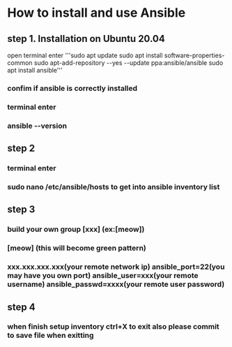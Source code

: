 # How to install and use Ansible

## step 1. Installation on Ubuntu 20.04
open terminal enter 
'''sudo apt update
sudo apt install software-properties-common
sudo apt-add-repository --yes --update ppa:ansible/ansible
sudo apt install ansible'''
### confim if ansible is correctly installed 
### terminal enter
### ansible --version

## step 2
### terminal enter 
### sudo nano /etc/ansible/hosts to get into ansible inventory list

## step 3
### build your own group [xxx] (ex:[meow])
### [meow] (this will become green pattern)
### xxx.xxx.xxx.xxx(your remote network ip) ansible_port=22(you may have you own port)  ansible_user=xxx(your remote username) ansible_passwd=xxxx(your remote user password)

## step 4
### when finish setup inventory ctrl+X to exit also  please commit to save file when exitting
